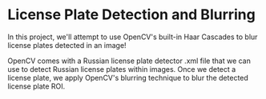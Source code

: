 # License Plate Detection and Blurring

In this project, we'll attempt to use OpenCV's built-in Haar Cascades to blur license plates detected in an image!

OpenCV comes with a Russian license plate detector .xml file that we can use to detect Russian license plates within images. Once we detect a license plate, we apply OpenCV's blurring technique to blur the detected license plate ROI.
